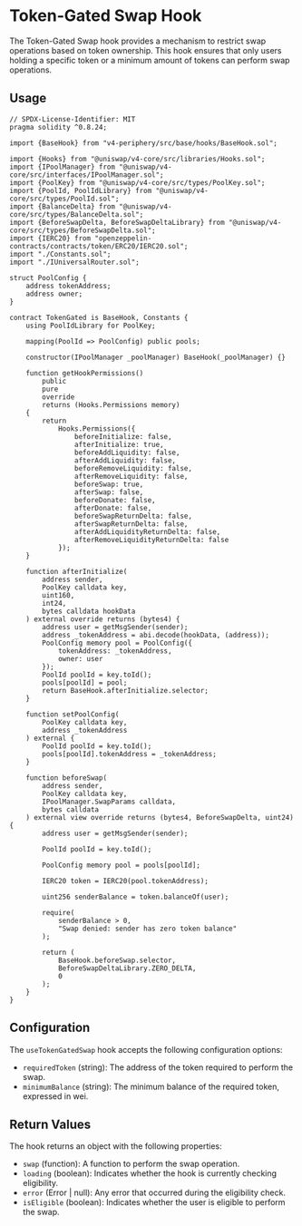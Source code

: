 # Token-Gated Swap Hook

The Token-Gated Swap hook provides a mechanism to restrict swap operations based on token ownership. This hook ensures that only users holding a specific token or a minimum amount of tokens can perform swap operations.

## Usage

```solidity
// SPDX-License-Identifier: MIT
pragma solidity ^0.8.24;

import {BaseHook} from "v4-periphery/src/base/hooks/BaseHook.sol";

import {Hooks} from "@uniswap/v4-core/src/libraries/Hooks.sol";
import {IPoolManager} from "@uniswap/v4-core/src/interfaces/IPoolManager.sol";
import {PoolKey} from "@uniswap/v4-core/src/types/PoolKey.sol";
import {PoolId, PoolIdLibrary} from "@uniswap/v4-core/src/types/PoolId.sol";
import {BalanceDelta} from "@uniswap/v4-core/src/types/BalanceDelta.sol";
import {BeforeSwapDelta, BeforeSwapDeltaLibrary} from "@uniswap/v4-core/src/types/BeforeSwapDelta.sol";
import {IERC20} from "openzeppelin-contracts/contracts/token/ERC20/IERC20.sol";
import "./Constants.sol";
import "./IUniversalRouter.sol";

struct PoolConfig {
    address tokenAddress;
    address owner;
}

contract TokenGated is BaseHook, Constants {
    using PoolIdLibrary for PoolKey;

    mapping(PoolId => PoolConfig) public pools;

    constructor(IPoolManager _poolManager) BaseHook(_poolManager) {}

    function getHookPermissions()
        public
        pure
        override
        returns (Hooks.Permissions memory)
    {
        return
            Hooks.Permissions({
                beforeInitialize: false,
                afterInitialize: true,
                beforeAddLiquidity: false,
                afterAddLiquidity: false,
                beforeRemoveLiquidity: false,
                afterRemoveLiquidity: false,
                beforeSwap: true,
                afterSwap: false,
                beforeDonate: false,
                afterDonate: false,
                beforeSwapReturnDelta: false,
                afterSwapReturnDelta: false,
                afterAddLiquidityReturnDelta: false,
                afterRemoveLiquidityReturnDelta: false
            });
    }

    function afterInitialize(
        address sender,
        PoolKey calldata key,
        uint160,
        int24,
        bytes calldata hookData
    ) external override returns (bytes4) {
        address user = getMsgSender(sender);
        address _tokenAddress = abi.decode(hookData, (address));
        PoolConfig memory pool = PoolConfig({
            tokenAddress: _tokenAddress,
            owner: user
        });
        PoolId poolId = key.toId();
        pools[poolId] = pool;
        return BaseHook.afterInitialize.selector;
    }

    function setPoolConfig(
        PoolKey calldata key,
        address _tokenAddress
    ) external {
        PoolId poolId = key.toId();
        pools[poolId].tokenAddress = _tokenAddress;
    }

    function beforeSwap(
        address sender,
        PoolKey calldata key,
        IPoolManager.SwapParams calldata,
        bytes calldata
    ) external view override returns (bytes4, BeforeSwapDelta, uint24) {
        address user = getMsgSender(sender);

        PoolId poolId = key.toId();

        PoolConfig memory pool = pools[poolId];

        IERC20 token = IERC20(pool.tokenAddress);

        uint256 senderBalance = token.balanceOf(user);

        require(
            senderBalance > 0,
            "Swap denied: sender has zero token balance"
        );

        return (
            BaseHook.beforeSwap.selector,
            BeforeSwapDeltaLibrary.ZERO_DELTA,
            0
        );
    }
}

```

## Configuration

The `useTokenGatedSwap` hook accepts the following configuration options:

- `requiredToken` (string): The address of the token required to perform the swap.
- `minimumBalance` (string): The minimum balance of the required token, expressed in wei.

## Return Values

The hook returns an object with the following properties:

- `swap` (function): A function to perform the swap operation.
- `loading` (boolean): Indicates whether the hook is currently checking eligibility.
- `error` (Error | null): Any error that occurred during the eligibility check.
- `isEligible` (boolean): Indicates whether the user is eligible to perform the swap.
